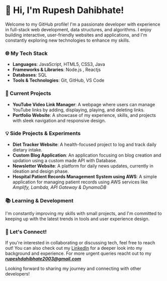 # 👋 Hi, I'm Rupesh Dahibhate!

Welcome to my GitHub profile! I'm a passionate developer with experience in full-stack web development, data structures, and algorithms. I enjoy building interactive, user-friendly websites and applications, and I'm constantly exploring new technologies to enhance my skills.

### 🌐 My Tech Stack

- **Languages**: JavaScript, HTML5, CSS3, Java
- **Frameworks & Libraries**: Node.js , Reactjs
- **Databases**: SQL
- **Tools & Technologies**: Git, GitHub, VS Code

### 🚀 Current Projects

- **YouTube Video Link Manager**: A webpage where users can manage YouTube links by adding, displaying, playing, and deleting links.
- **Portfolio Website**: A showcase of my experience, skills, and projects with sleek navigation and responsive design.

### 💡 Side Projects & Experiments

- **Diet Tracker Website**: A health-focused project to log and track daily dietary intake.
- **Custom Blog Application**: An application focusing on blog creation and updation using a custom made API with Database.
- **Newsletter Website**: A platform for daily news updates, currently in ideation and design phase.
- **Hospital Patient Records Management System using AWS**: A simple application for managing patient records using AWS services like *Amplify, Lambda, API Gateway & DynamoDB*

### 📚 Learning & Development

I'm constantly improving my skills with small projects, and I'm committed to keeping up with the latest trends in tools and user experience design.

### 🤔 Let's Connect!

If you're interested in collaborating or discussing tech, feel free to reach out! 
You can also check out my [LinkedIn](https://www.linkedin.com/in/rupesh-dahibhate-50b1b7267/) for a deeper look into my background and experience.
For more urgent queries reacht out to my ***rupeshdahibhate2003@gmail.com***

Looking forward to sharing my journey and connecting with other developers!

